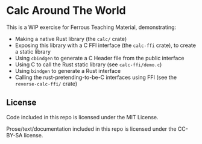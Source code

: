 # Calc Around The World

This is a WIP exercise for Ferrous Teaching Material, demonstrating:

* Making a native Rust library (the `calc/` crate)
* Exposing this library with a C FFI interface (the `calc-ffi` crate), to create a static library
* Using `cbindgen` to generate a C Header file from the public interface
* Using C to call the Rust static library (see `calc-ffi/demo.c`)
* Using `bindgen` to generate a Rust interface
* Calling the rust-pretending-to-be-C interfaces using FFI (see the `reverse-calc-ffi/` crate)

## License

Code included in this repo is licensed under the MIT License.

Prose/text/documentation included in this repo is licensed under the CC-BY-SA license.
